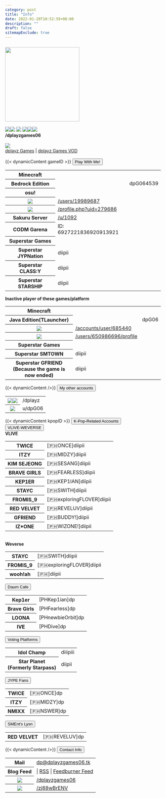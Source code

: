 ```yaml
---
category: post
title: "Info"
date: 2022-01-20T10:52:59+08:00
description: ""
draft: false
sitemapExclude: true
---
```

<div id="pagecontent border">
			<img src="/images/logo.png" width="240px" class="style-exclude"style="margin-top:2%;">	
		</div>
		<br>
		<a href="https://facebook.com/dplayzgames06" target="_parent"><img src="/images/fb.png"></a><a href="https://twitch.tv/dplayzgames06" target="_parent"><img src="/images/twch.png"></a> <a href="https://medal.tv/u/dplayzgames06"><img src="/images/medal.png"></a> <a href="https://twitter.com/dplayzgames06" target="_parent"><img src="/images/twt.png"></a><a href="https://tiktok.com/dplayzgames06" target="_parent"><img src="/images/tktk.png"></a><a href="https://instagram.com/dplayzgames06" target="_parent"><img src="/images/ig.png"></a><br>
		<b>/dplayzgames06</b><br><br>
		<img src="/images/yt.png"><br>
		<a href="https://youtube.com/channel/UCNTjCvAvlLzmEKIZQ5BpoGQ" target="_parent">dplayz Games</a> | <a href="https://youtube.com/channel/UCRYtnbYg1N9AKS7LQ88N5Qg" target="_parent">dplayz Games VOD</a><br><br>
		{{< dynamicContent gameID >}}
		<button type="button" class="collapsible">Play With Me!</button>
			<div class="content">
				<table style="margin-left:auto; margin-right:auto;" class="no-table-border">
					<tr style="border-bottom:none;"><th>Minecraft</th></tr>
					<tr style="border-top:none; border-bottom:none;"><th>Bedrock Edition</th><td><td>dpG064539</td></tr>
					<tr style="border-bottom:none;"><th>osu!</th></tr>
					<tr style="border-top:none; border-bottom:none;"><th><img src="/images/osu.png"></th><td><a href="https://osu.ppy.sh/users/19989687">/users/19989687</a></td></tr>
					<tr style="border-top:none; border-bottom:none;"><th><img src="/images/osudroid.png"></th><td><a href="https://osudroid.moe/profile.php?uid=279686">/profile.php?uid=279686</a></td></tr>
					<tr style="border-top:none;"><th>Sakuru Server</th><td><a href="https://sakuru.pw/u/1092">/u/1092</a></td></tr>
					<tr><th>CODM Garena</th><td>ID: 6927221836920913921</td></tr>
					<tr style="border-bottom:none;"><th>Superstar Games</th></tr>
					<tr style="border-top:none; border-bottom:none;"><th>Superstar JYPNation</th><td>diipii</td></tr>
					<tr style="border-top:none; border-bottom:none;"><th>Superstar CLASS:Y</th><td>diipii</td></tr>
					<tr style="border-top:none;"><th>Superstar STARSHIP</th><td>diipii</td></tr>	
				</table>
				<b>Inactive player of these games/platform</b>
				<table style="margin-left:auto; margin-right:auto;" class="no-table-border">
					<tr style="border-bottom:none;"><th>Minecraft</th></tr>
					<tr style="border-top:none;"><th>Java Edition(TLauncher)</th><td><td>dpG06</td></tr>
					<tr><th><img src="/images/malody.png"></th><td><a href="http://m.mugzone.net/accounts/user/685440">/accounts/user/685440</a></td></tr>
					<tr><th><img src="/images/rblx.png"></th><td><a href="https://www.roblox.com/users/650986696/profile">/users/650986696/profile</a></td></tr>
					<tr><th>Superstar Games</th></tr>
					<tr style="border-top:none; border-bottom:none;"><th>Superstar SMTOWN</th><td>diipii</td></tr>
					<tr style="border-top:none;"><th>Superstar GFRIEND<br>(Because the game is now ended)</th><td>diipii</td></tr>
				</table>
			</div>
		{{< dynamicContent />}}
		<button type="button" class="collapsible">My other accounts</button>
			<div class="content">
				<table style="margin-left:auto; margin-right:auto;" class="no-table-border">
					<tr><th><a href="https://github.com/dplayz" target="_parent"><img src="/images/gh.png"></a><a href="https://gitlab.com/dplayz" target="_parent"><img src="/images/glb.png"></a></th><td>/dplayz</td></tr>
					<tr><th><a href="https://reddit.com/u/dpG06" target="_parent"><img src="/images/reddit.png"></a></a></th><td>u/dpG06</td></tr>
				</table>
			</div>
		{{< dynamicContent kpopID >}}
		<button type="button" class="collapsible" id="contact-info">K-Pop-Related Accounts</button>
			<div class="content">
				<button type="button" class="collapsible" id="contact-info">VLIVE-WEVERSE</button>
					<div class="content">
						<b>VLIVE</b>
						<table style="margin-left:auto; margin-right:auto;" class="no-table-border">
						<tr><th>TWICE</th><td>[🇵🇭ONCE]diipii</td></tr>
						<tr><th>ITZY</th><td>[🇵🇭MIDZY]diipii</td></tr>
						<tr><th>KIM SEJEONG</th><td>[🇵🇭SESANG]diipii</td></tr>
						<tr><th>BRAVE GIRLS</th><td>[🇵🇭FEARLESS]diipii</td></tr>
						<tr><th>KEP1ER</th><td>[🇵🇭KEP1IAN]diipii</td></tr>
						<tr><th>STAYC</th><td>[🇵🇭SWITH]diipii</td></tr>
						<tr><th>FROMIS_9</th><td>[🇵🇭exploringFLOVER]diipii</td></tr>
						<tr><th>RED VELVET</th><td>[🇵🇭REVELUV]diipii</td></tr>
						<tr><th>GFRIEND</th><td>[🇵🇭BUDDY!]diipii</td></tr>
						<tr><th>IZ*ONE</th><td>[🇵🇭WIZONE!]diipii</td></tr>
						</table><br>
						<b>Weverse</b>
						<table style="margin-left:auto; margin-right:auto;" class="no-table-border">
						<tr><th>STAYC</th><td>[🇵🇭SWITH]diipii</td></tr>
						<tr><th>FROMIS_9</th><td>[🇵🇭exploringFLOVER]diipii</td></tr>
						<tr><th>wooh!ah</th><td>[🇵🇭]diipii</td></tr>
						</table>
					</div>
				<button type="button" class="collapsible" id="contact-info">Daum Cafe</button>
					<div class="content">
						<table style="margin-left:auto; margin-right:auto;" class="no-table-border">
						<tr><th>Kep1er</th><td>[PHKep1ian]dp</td></tr>
						<tr><th>Brave Girls</th><td>[PHFearless]dp</td></tr>
						<tr><th>LOONA</th><td>[PHnewbieOrbit]dp</td></tr>
						<tr><th>IVE</th><td>[PHDive]dp</td></tr>
						</table>
					</div>
					<button type="button" class="collapsible" id="contact-info">Voting Platforms</button>
					<div class="content">
						<table style="margin-left:auto; margin-right:auto;" class="no-table-border">
						<tr><th>Idol Champ</th><td>diiipiii</td></tr>
						<tr><th>Star Planet<br>(Formerly Starpass)</th><td>diipii</td></tr>
						</table>
					</div>
					<button type="button" class="collapsible" id="contact-info">JYPE Fans</button>
					<div class="content">
						<table style="margin-left:auto; margin-right:auto;" class="no-table-border">
						<tr><th>TWICE</th><td> [🇵🇭ONCE]dp</td></tr>
						<tr><th>ITZY</th><td>[🇵🇭MIDZY]dp</td></tr>
						<tr><th>NMIXX</th><td>[🇵🇭NSWER]dp</td></tr>
						</table>
					</div>
					<button type="button" class="collapsible" id="contact-info">SMEnt's Lysn</button>
					<div class="content">
						<table style="margin-left:auto; margin-right:auto;" class="no-table-border">
						<tr><th>RED VELVET</th><td>[🇵🇭REVELUV]dp</td></tr>
						</table>
					</div>
					</div>
		{{< dynamicContent />}}
		<button type="button" class="collapsible" id="contact-info">Contact Info</button>
			<div class="content">
				<table style="margin-left:auto; margin-right:auto;" class="no-table-border">
					<tr><th>Mail</th><td><a href="mailto:dp@dplayzgames06.tk">dp@dplayzgames06.tk</a></td></tr>
					<tr><th>Blog Feed</th><td>| <a href="/blog/index.xml">RSS</a> | <a href="http://feeds.feedburner.com/dplayzgamesblog">Feedburner Feed</a></td></tr>
					<tr><th><img src="../images/msgr.png"></th><td><a href="http://m.me/dplayzgames06">/dplayzgames06</a></td></tr>
					<tr><th><img src="../images/dscrd.png"></th><td><a href="https://discord.gg/zj88wBrENV">/zj88wBrENV</a></td></tr>
				</table>
			</div>	
		<br>
		<br>
		<br>
		<br>
		<br>
		</div>
